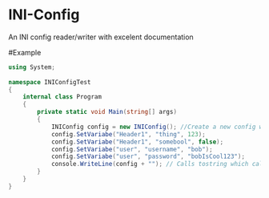 INI-Config
==========

An INI config reader/writer with excelent documentation

#Example

```C#
using System;
 
namespace INIConfigTest
{
    internal class Program
    {
        private static void Main(string[] args)
        {
            INIConfig config = new INIConfig(); //Create a new config with no data
            config.SetVariabe("Header1", "thing", 123);
            config.SetVariabe("Header1", "somebool", false);
            config.SetVariabe("user", "username", "bob");
            config.SetVariabe("user", "password", "bobIsCool123");
            console.WriteLine(config + ""); // Calls tostring which calls saveconfig.
        }
    }
}
```
